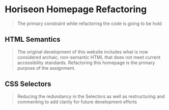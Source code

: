 # Horiseon Homepage Refactoring
>The primary constraint while refactoring the code is going to be hold

## HTML Semantics
 >The original development of this website includes what is now considered archaic, non-semantic HTML that does not meet current accessibility standards.  Refactoring this homepage is the primary purpose of the assignment.

 ## CSS Selectors
 >Reducing the redundancy in the Selectors as well as restructuring and commenting to add clarity for future development efforts

 